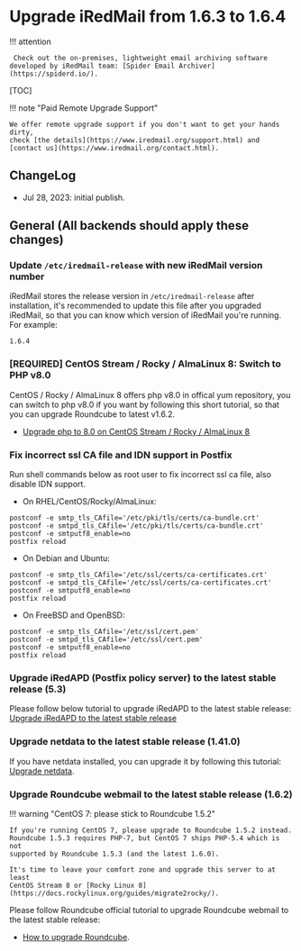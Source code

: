 # Upgrade iRedMail from 1.6.3 to 1.6.4

!!! attention

	 Check out the on-premises, lightweight email archiving software developed by iRedMail team: [Spider Email Archiver](https://spiderd.io/).

[TOC]

!!! note "Paid Remote Upgrade Support"

    We offer remote upgrade support if you don't want to get your hands dirty,
    check [the details](https://www.iredmail.org/support.html) and
    [contact us](https://www.iredmail.org/contact.html).

## ChangeLog

- Jul 28, 2023: initial publish.

## General (All backends should apply these changes)

### Update `/etc/iredmail-release` with new iRedMail version number

iRedMail stores the release version in `/etc/iredmail-release` after
installation, it's recommended to update this file after you upgraded iRedMail,
so that you can know which version of iRedMail you're running. For example:

```
1.6.4
```

### [REQUIRED] CentOS Stream / Rocky / AlmaLinux 8: Switch to PHP v8.0

CentOS / Rocky / AlmaLinux 8 offers php v8.0 in offical yum repository, you
can switch to php v8.0 if you want by following this short tutorial, so that
you can upgrade Roundcube to latest v1.6.2.

- [Upgrade php to 8.0 on CentOS Stream / Rocky / AlmaLinux 8](./upgrade.php.v8.0.on.centos.8.html)

### Fix incorrect ssl CA file and IDN support in Postfix

Run shell commands below as root user to fix incorrect ssl ca file, also
disable IDN support.

* On RHEL/CentOS/Rocky/AlmaLinux:

```
postconf -e smtp_tls_CAfile='/etc/pki/tls/certs/ca-bundle.crt'
postconf -e smtpd_tls_CAfile='/etc/pki/tls/certs/ca-bundle.crt'
postconf -e smtputf8_enable=no
postfix reload
```

* On Debian and Ubuntu:

```
postconf -e smtp_tls_CAfile='/etc/ssl/certs/ca-certificates.crt'
postconf -e smtpd_tls_CAfile='/etc/ssl/certs/ca-certificates.crt'
postconf -e smtputf8_enable=no
postfix reload
```

* On FreeBSD and OpenBSD:

```
postconf -e smtp_tls_CAfile='/etc/ssl/cert.pem'
postconf -e smtpd_tls_CAfile='/etc/ssl/cert.pem'
postconf -e smtputf8_enable=no
postfix reload
```

### Upgrade iRedAPD (Postfix policy server) to the latest stable release (5.3)

Please follow below tutorial to upgrade iRedAPD to the latest stable release:
[Upgrade iRedAPD to the latest stable release](./upgrade.iredapd.html)

### Upgrade netdata to the latest stable release (1.41.0)

If you have netdata installed, you can upgrade it by following this tutorial:
[Upgrade netdata](./upgrade.netdata.html).

### Upgrade Roundcube webmail to the latest stable release (1.6.2)

!!! warning "CentOS 7: please stick to Roundcube 1.5.2"

    If you're running CentOS 7, please upgrade to Roundcube 1.5.2 instead.
    Roundcube 1.5.3 requires PHP-7, but CentOS 7 ships PHP-5.4 which is not
    supported by Roundcube 1.5.3 (and the latest 1.6.0).

    It's time to leave your comfort zone and upgrade this server to at least
    CentOS Stream 8 or [Rocky Linux 8](https://docs.rockylinux.org/guides/migrate2rocky/).

Please follow Roundcube official tutorial to upgrade Roundcube webmail to the
latest stable release:

* [How to upgrade Roundcube](https://github.com/roundcube/roundcubemail/wiki/Upgrade).
